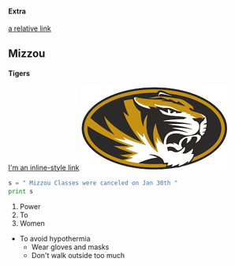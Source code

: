 #### Extra
[a relative link](README.md)
## Mizzou
#### Tigers
[I'm an inline-style link](https://www.google.com "Google's Homepage")
![](Mizzou.png)
```python
s = " Mizzou Classes were canceled on Jan 30th "
print s
```
1. Power
2. To
3. Women
* To avoid hypothermia 
  * Wear gloves and masks
  * Don't walk outside too much

